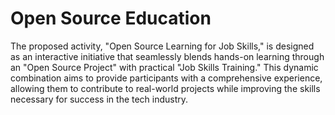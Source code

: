 # Open Source Education
The proposed activity, "Open Source Learning for Job Skills," is designed as an interactive initiative that seamlessly blends hands-on learning through an "Open Source Project" with practical "Job Skills Training." This dynamic combination aims to provide participants with a comprehensive experience, allowing them to contribute to real-world projects while improving the skills necessary for success in the tech industry.
